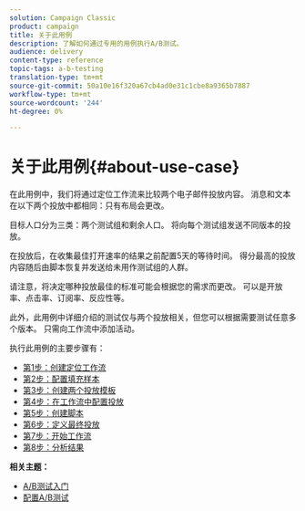 ```yaml
---
solution: Campaign Classic
product: campaign
title: 关于此用例
description: 了解如何通过专用的用例执行A/B测试。
audience: delivery
content-type: reference
topic-tags: a-b-testing
translation-type: tm+mt
source-git-commit: 50a10e16f320a67cb4ad0e31c1cbe8a9365b7887
workflow-type: tm+mt
source-wordcount: '244'
ht-degree: 0%

---
```



# 关于此用例{#about-use-case}

在此用例中，我们将通过定位工作流来比较两个电子邮件投放内容。 消息和文本在以下两个投放中都相同：只有布局会更改。

目标人口分为三类：两个测试组和剩余人口。 将向每个测试组发送不同版本的投放。

在投放后，在收集最佳打开速率的结果之前配置5天的等待时间。 得分最高的投放内容随后由脚本恢复并发送给未用作测试组的人群。

请注意，将决定哪种投放最佳的标准可能会根据您的需求而更改。 可以是开放率、点击率、订阅率、反应性等。

此外，此用例中详细介绍的测试仅与两个投放相关，但您可以根据需要测试任意多个版本。 只需向工作流中添加活动。

执行此用例的主要步骤有：

* [第1步：创建定位工作流](../../delivery/using/a-b-testing-uc-targeting-workflow.md)
* [第2步：配置填充样本](../../delivery/using/a-b-testing-uc-population-samples.md)
* [第3步：创建两个投放模板](../../delivery/using/a-b-testing-uc-delivery-templates.md)
* [第4步：在工作流中配置投放](../../delivery/using/a-b-testing-uc-configuring-deliveries.md)
* [第5步：创建脚本](../../delivery/using/a-b-testing-uc-script.md)
* [第6步：定义最终投放](../../delivery/using/a-b-testing-uc-final-delivery.md)
* [第7步：开始工作流](../../delivery/using/a-b-testing-uc-start-workflow.md)
* [第8步：分析结果](../../delivery/using/a-b-testing-uc-analyzing.md)

**相关主题：**

* [A/B测试入门](../../delivery/using/get-started-a-b-testing.md)
* [配置A/B测试](../../delivery/using/configuring-a-b-testing.md)
